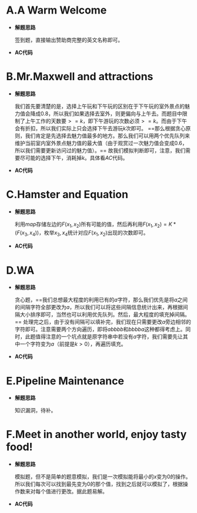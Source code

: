 # A.A Warm Welcome

* **解题思路**

  签到题，直接输出赞助商完整的英文名称即可。

* **AC代码**

# B.Mr.Maxwell and attractions

* **解题思路**

  我们首先要清楚的是，选择上午玩和下午玩的区别在于下午玩的室外景点的魅力值会降成$0.8$，所以我们如果选择去室外，则更偏向与上午去。而题目中限制了上午工作的天数要$>=k$，即下午游玩的次数必须$>=k$。而由于下午会有折扣，所以我们实际上只会选择下午去游玩$k$次即可。 ==那么根据贪心原则，我们肯定是先选择去魅力值最多的地方。那么我们可以用两个优先队列来维护当前室内室外景点魅力值的最大值（由于观赏过一次魅力值会变成$0.6$，所以我们需要更新访问过的魅力值）。== 故我们模拟判断即可，注意，我们需要尽可能的选择下午，消耗掉$k$。具体看$AC$代码。

* **AC代码**

# C.Hamster and Equation

* **解题思路**

  利用$map$存储左边的$F(x_1,x_2)$所有可能的值，然后再利用$F(x_1,x_2)=K*(F(x_3,x_4))$，枚举$x_3,x_4$统计对应$F(x_1,x_2)$出现的次数即可。

* **AC代码**

# D.WA

* **解题思路**

  贪心题，==我们总想最大程度的利用已有的$a$字符，那么我们优先是将$a$之间的间隔字符全部更改为$a$，所以我们可以将这些间隔信息统计出来，再根据间隔大小排序即可，当然也可以利用优先队列。然后，最大程度的填充掉间隔。== 处理完之后，由于没有间隔可以填补完，我们现在只需要更改$a$旁边相邻的字符即可。注意需要两个方向遍历，即将$abbbb$和$bbbba$这种都得考虑上。同时，此题值得注意的一个坑点就是原字符串中若没有$a$字符，我们需要先让其中一个字符变为$a$（前提是$k>0$），再遍历填充。

* **AC代码**

# E.Pipeline Maintenance

* **解题思路**

  知识漏洞，待补。

# F.Meet in another world, enjoy tasty food!

* **解题思路**

  模拟题，但不是简单的题意模拟，我们是一次模拟能将最小的$x$变为$0$的操作。所以我们每次可以找到最先变为$0$的那个值，找到之后就可以模拟了，根据操作数来对每个值进行更改。据此题易解。

* **AC代码**